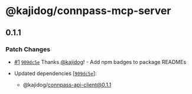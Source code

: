 # @kajidog/connpass-mcp-server

## 0.1.1

### Patch Changes

- [#1](https://github.com/kajidog/connpass-mcp-server/pull/1) [`909dc5e`](https://github.com/kajidog/connpass-mcp-server/commit/909dc5e16430ff9fb1ff5da907ee1882a2d44fd7) Thanks [@kajidog](https://github.com/kajidog)! - Add npm badges to package READMEs

- Updated dependencies [[`909dc5e`](https://github.com/kajidog/connpass-mcp-server/commit/909dc5e16430ff9fb1ff5da907ee1882a2d44fd7)]:
  - @kajidog/connpass-api-client@0.1.1
